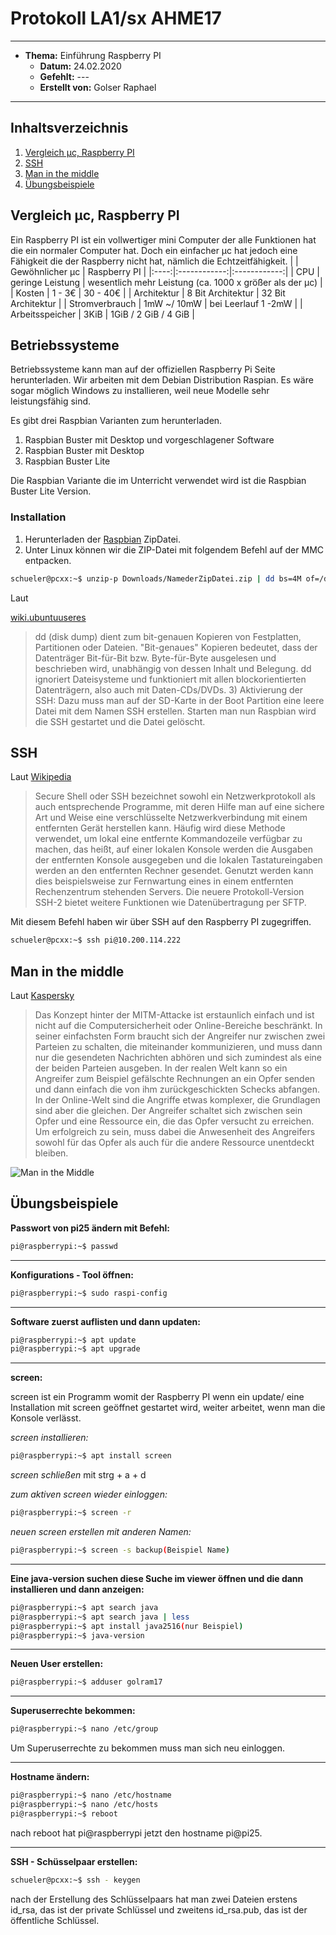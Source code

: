 # Protokoll LA1/sx AHME17
-------------------------
* **Thema:** Einführung Raspberry PI
  * **Datum:** 24.02.2020
  * **Gefehlt:** ---
  * **Erstellt von:** Golser Raphael
--------------------------------------------------
 ## Inhaltsverzeichnis
 1. [Vergleich µc, Raspberry PI](#vergleich-µc-raspberry-pi)
  2. [SSH](#ssh)
  3. [Man in the middle](#man-in-the-middle)
  4. [Übungsbeispiele](#übungsbeispiele)
  
  ## Vergleich µc, Raspberry PI
  Ein Raspberry PI ist ein vollwertiger mini Computer der alle Funktionen hat die ein normaler Computer hat. 
  Doch ein einfacher µc hat jedoch eine Fähigkeit die der Raspberry nicht hat, nämlich die Echtzeitfähigkeit.
  |       | Gewöhnlicher µc | Raspberry PI |
  |:----:|:------------:|:------------:|
  | CPU | geringe Leistung | wesentlich mehr Leistung (ca. 1000 x größer als der µc) |
  | Kosten | 1 - 3€ | 30 - 40€ |
  | Architektur | 8 Bit Architektur | 32 Bit Architektur |
  | Stromverbrauch | 1mW ~/ 10mW | bei Leerlauf 1 -2mW |
  | Arbeitsspeicher | 3KiB | 1GiB / 2 GiB / 4 GiB |
  
  ## Betriebssysteme
  Betriebssysteme kann man auf der offiziellen Raspberry Pi Seite herunterladen. 
  Wir arbeiten mit dem Debian Distribution Raspian. 
  Es wäre sogar möglich Windows zu installieren, weil neue Modelle sehr leistungsfähig sind.
   
   Es gibt drei Raspbian Varianten zum herunterladen.
   1) Raspbian Buster mit Desktop und vorgeschlagener Software
   2) Raspbian Buster mit Desktop
   3) Raspbian Buster Lite
   
 Die Raspbian Variante die im Unterricht verwendet wird ist die Raspbian Buster Lite Version.
 
  ### Installation
   
   1) Herunterladen der [Raspbian](https://www.raspberrypi.org/downloads/raspbian/) ZipDatei.
   2) Unter Linux können wir die ZIP-Datei mit folgendem Befehl auf der MMC entpacken.
  
  ````bash
schueler@pcxx:~$ unzip-p Downloads/NamederZipDatei.zip | dd bs=4M of=/dev/nmcblk0
````

Laut 

[wiki.ubuntuuseres](https://wiki.ubuntuusers.de/dd/)

>dd (disk dump) dient zum bit-genauen Kopieren von Festplatten, Partitionen oder Dateien. 
"Bit-genaues" Kopieren bedeutet, dass der Datenträger Bit-für-Bit bzw. Byte-für-Byte ausgelesen und beschrieben wird, unabhängig von dessen Inhalt und Belegung. 
dd ignoriert Dateisysteme und funktioniert mit allen blockorientierten Datenträgern, also auch mit Daten-CDs/DVDs. 3) Aktivierung der SSH: Dazu muss man auf der SD-Karte in der Boot Partition eine leere Datei mit dem Namen SSH erstellen. 
  Starten man nun Raspbian wird die SSH gestartet und die Datei gelöscht.
  
## SSH

 Laut [Wikipedia](https://de.wikipedia.org/wiki/Secure_Shell)
  
> Secure Shell oder SSH bezeichnet sowohl ein Netzwerkprotokoll als auch entsprechende Programme, mit deren Hilfe man auf eine sichere Art und Weise eine verschlüsselte Netzwerkverbindung mit einem entfernten Gerät herstellen kann. Häufig wird diese Methode verwendet, um lokal eine entfernte Kommandozeile verfügbar zu machen, das heißt, auf einer lokalen Konsole werden die Ausgaben der entfernten Konsole ausgegeben und die lokalen Tastatureingaben werden an den entfernten Rechner gesendet. Genutzt werden kann dies beispielsweise zur Fernwartung eines in einem entfernten Rechenzentrum stehenden Servers. Die neuere Protokoll-Version SSH-2 bietet weitere Funktionen wie Datenübertragung per SFTP. 

Mit diesem Befehl haben wir über SSH auf den Raspberry PI zugegriffen.

 ````bash
schueler@pcxx:~$ ssh pi@10.200.114.222
````


## Man in the middle
Laut [Kaspersky](https://www.kaspersky.de/blog/was-ist-eine-man-in-the-middle-attacke/905/)

>Das Konzept hinter der MITM-Attacke ist erstaunlich einfach und ist nicht auf die Computersicherheit oder Online-Bereiche beschränkt. In seiner einfachsten Form braucht sich der Angreifer nur zwischen zwei Parteien zu schalten, die miteinander kommunizieren, und muss dann nur die gesendeten Nachrichten abhören und sich zumindest als eine der beiden Parteien ausgeben. In der realen Welt kann so ein Angreifer zum Beispiel gefälschte Rechnungen an ein Opfer senden und dann einfach die von ihm zurückgeschickten Schecks abfangen. In der Online-Welt sind die Angriffe etwas komplexer, die Grundlagen sind aber die gleichen. Der Angreifer schaltet sich zwischen sein Opfer und eine Ressource ein, die das Opfer versucht zu erreichen. Um erfolgreich zu sein, muss dabei die Anwesenheit des Angreifers sowohl für das Opfer als auch für die andere Ressource unentdeckt bleiben.

![Man in the Middle](https://wiki.botfrei.de/images/7/73/Mitm.jpg)

## Übungsbeispiele

**Passwort von pi25 ändern mit Befehl:**

````bash
pi@raspberrypi:~$ passwd
````
--------------
**Konfigurations - Tool öffnen:**

````bash
pi@raspberrypi:~$ sudo raspi-config
````
--------------
**Software zuerst auflisten und dann updaten:**

````bash
pi@raspberrypi:~$ apt update
pi@raspberrypi:~$ apt upgrade
````
---------------
**screen:**

screen ist ein Programm womit der Raspberry PI wenn ein update/ eine Installation mit screen geöffnet gestartet wird, weiter arbeitet, wenn man die Konsole verlässt.

*screen installieren:*

````bash
pi@raspberrypi:~$ apt install screen
````

*screen schließen* mit strg + a + d

*zum aktiven screen wieder einloggen:*

````bash
pi@raspberrypi:~$ screen -r
````

*neuen screen erstellen mit anderen Namen:*

````bash
pi@raspberrypi:~$ screen -s backup(Beispiel Name)
````
---------------------------------------------------------------------------   
**Eine java-version suchen diese Suche im viewer öffnen und die dann installieren und dann anzeigen:**

````bash
pi@raspberrypi:~$ apt search java
pi@raspberrypi:~$ apt search java | less
pi@raspberrypi:~$ apt install java2516(nur Beispiel)
pi@raspberrypi:~$ java-version
````
--------------------------------------------------
**Neuen User erstellen:**

````bash
pi@raspberrypi:~$ adduser golram17
````
----------------------
**Superuserrechte bekommen:**

````bash
pi@raspberrypi:~$ nano /etc/group
````
Um Superuserrechte zu bekommen muss man sich neu einloggen.

---------------------------
**Hostname ändern:**

````bash
pi@raspberrypi:~$ nano /etc/hostname
pi@raspberrypi:~$ nano /etc/hosts
pi@raspberrypi:~$ reboot
````

nach reboot hat pi@raspberrypi jetzt den hostname pi@pi25.

-----------------------
**SSH - Schüsselpaar erstellen:**

````bash
schueler@pcxx:~$ ssh - keygen
````

nach der Erstellung  des Schlüsselpaars hat man zwei Dateien erstens id_rsa, das ist der private Schlüssel und zweitens id_rsa.pub, das ist der öffentliche Schlüssel.
  
